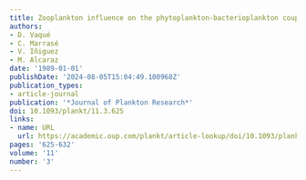 ```yaml
---
title: Zooplankton influence on the phytoplankton-bacterioplankton coupling
authors:
- D. Vaqué
- C. Marrasé
- V. Iñiguez
- M. Alcaraz
date: '1989-01-01'
publishDate: '2024-08-05T15:04:49.100968Z'
publication_types:
- article-journal
publication: '*Journal of Plankton Research*'
doi: 10.1093/plankt/11.3.625
links:
- name: URL
  url: https://academic.oup.com/plankt/article-lookup/doi/10.1093/plankt/11.3.625
pages: '625-632'
volume: '11'
number: '3'
---
```

